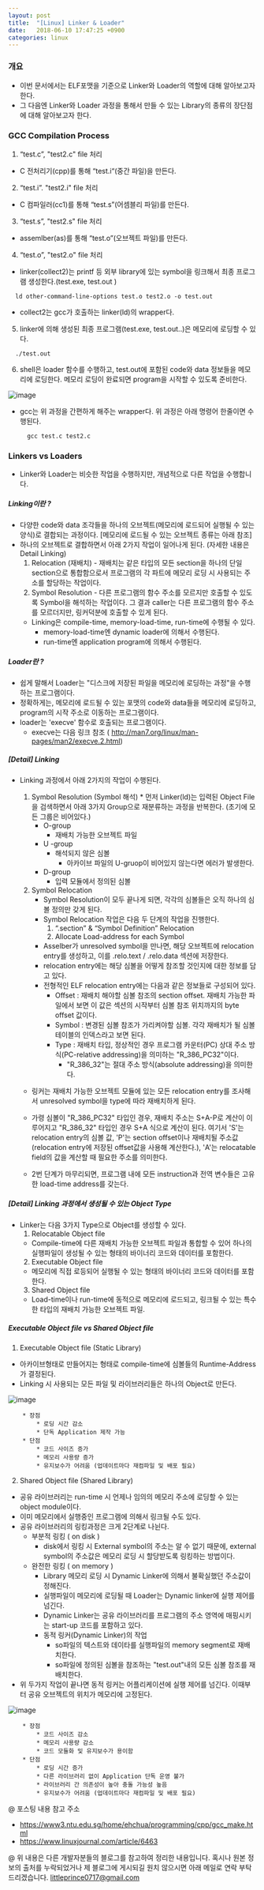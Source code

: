 ```yaml
---
layout: post
title:  "[Linux] Linker & Loader"
date:   2018-06-10 17:47:25 +0900
categories: linux
---
```


### 개요
  - 이번 문서에서는 ELF포맷을 기준으로 Linker와 Loader의 역할에 대해 알아보고자 한다.
  - 그 다음엔 Linker와 Loader 과정을 통해서 만들 수 있는 Library의 종류의 장단점에 대해 알아보고자 한다.



### GCC Compilation Process

1. “test.c”, "test2.c" file  처리
  - C 전처리기(cpp)를 통해 “test.i“(중간 파일)을 만든다.
2. “test.i”. "test2.i" file 처리
  - C 컴파일러(cc1)를 통해 “test.s”(어셈블리 파일)를 만든다.
3. “test.s”, "test2.s" file 처리 
  - assemlber(as)를 통해 “test.o”(오브젝트 파일)를 만든다. 
4. “test.o”, "test2.o" file 처리
  - linker(collect2)는 printf 등 외부 library에 있는 symbol을 링크해서 최종 프로그램 생성한다.(test.exe, test.out )
  ````
  	ld other-command-line-options test.o test2.o -o test.out
  ````
  * collect2는 gcc가 호출하는 linker(ld)의 wrapper다. 
5. linker에 의해 생성된 최종 프로그램(test.exe, test.out..)은 메모리에 로딩할 수 있다. 
  ````
  	./test.out
  ````
6. shell은 loader 함수를 수행하고, test.out에 포함된 code와 data 정보들을 메모리에 로딩한다.
    메모리 로딩이 완료되면 program을 시작할 수 있도록 준비한다.

![image](https://user-images.githubusercontent.com/12456375/41199973-026fd576-6cd7-11e8-9c1c-30e20038e0c8.png)

  * gcc는 위 과정을 간편하게 해주는 wrapper다. 
    위 과정은 아래 명령어 한줄이면 수행된다.
    ````
      gcc test.c test2.c
    ````


### Linkers vs Loaders

  - Linker와 Loader는 비슷한 작업을 수행하지만, 개념적으로 다른 작업을 수행합니다.




##### Linking이란 ? 

- 다양한 code와 data 조각들을 하나의 오브젝트(메모리에 로드되어 실행될 수 있는 양식)로 결합되는 과정이다. [메모리에 로드될 수 있는 오브젝트 종류는 아래 참조]
- 하나의 오브젝트로 결합하면서 아래 2가지 작업이 일어나게 된다. (자세한 내용은 Detail Linking)
    1. Relocation (재배치) 
      - 재배치는 같은 타입의 모든 section을 하나의 단일 section으로 통합함으로서 프로그램의 각 파트에 메모리 로딩 시 사용되는 주소를 할당하는 작업이다.
    2. Symbol Resolution
      - 다른 프로그램의 함수 주소를 모르지만 호출할 수 있도록 Symbol을 해석하는 작업이다. 그 결과 caller는 다른 프로그램의 함수 주소를 모르더지만, 링커덕분에 호출할 수 있게 된다. 
  - Linking은 compile-time, memory-load-time, run-time에 수행될 수 있다. 
    - memory-load-time엔 dynamic loader에 의해서 수행된다.
    - run-time엔 application program에 의해서 수행된다.



##### Loader란 ? 

  - 쉽게 말해서 Loader는 "디스크에 저장된 파일을 메모리에 로딩하는 과정"을 수행하는 프로그램이다.
  - 정확하게는, 메모리에 로드될 수 있는 포맷의 code와 data들을 메모리에 로딩하고, program의 시작 주소로 이동하는 프로그램이다. 
  - loader는 'execve' 함수로 호출되는 프로그램이다. 
    - execve는 다음 링크 참조 ( http://man7.org/linux/man-pages/man2/execve.2.html)




##### [Detail] Linking

- Linking 과정에서 아래 2가지의 작업이 수행된다.
    1. Symbol Resolution (Symbol 해석)
      * 먼저 Linker(ld)는 입력된 Object File을 검색하면서 아래 3가지 Group으로 재분류하는 과정을 반복한다. (초기에 모든 그룹은 비어있다.) 
          * O-group
              * 재배치 가능한 오브젝트 파일
        * U -group
          - 해석되지 않은 심볼
             - 아카이브 파일의 U-gruop이 비어있지 않는다면 에러가 발생한다. 
        * D-group
          - 입력 모듈에서 정의된 심볼
    2. Symbol Relocation
        - Symbol Resolution이 모두 끝나게 되면, 각각의 심볼들은 오직 하나의 심볼 정의만 갖게 된다.
        - Symbol Relocation 작업은 다음 두 단계의 작업을 진행한다.
            1. “.section” & “Symbol Definition” Relocation
            2. Allocate Load-address for each Symbol
        - Asselber가 unresolved symbol을 만나면, 해당 오브젝트에 relocation entry를 생성하고, 이를 .relo.text / .relo.data 섹션에 저장한다.
        - relocation entry에는 해당 심볼을 어떻게 참조할 것인지에 대한 정보를 담고 있다. 
        - 전형적인 ELF relocation entry에는 다음과 같은 정보들로 구성되어 있다. 
            - Offset : 재배치 해야할 심볼 참조의 section offset. 재배치 가능한 파일에서 보면 이 값은 섹션의 시작부터 심볼 참조 위치까지의 byte offset 값이다.
            - Symbol : 변경된 심볼 참조가 가리켜야할 심볼. 각각 재배치가 될 심볼 테이블의 인덱스라고 보면 된다.
            - Type : 재배치 타입, 정상적인 경우 프로그램 카운터(PC) 상대 주소 방식(PC-relative addressing)을 의미하는 "R_386_PC32"이다.
                - "R_386_32"는 절대 주소 방식(absolute addressing)을 의미한다.

    - 링커는 재배치 가능한 오브젝트 모듈에 있는 모든 relocation entry를 조사해서 unresolved symbol을 type에 따라 재배치하게 된다.
    - 가령 심볼이 "R_386_PC32" 타입인 경우, 재배치 주소는 S+A-P로 계산이 이루어지고 "R_386_32" 타입인 경우 S+A 식으로 계산이 된다. 여기서 'S'는 relocation entry의 심볼 값, 'P'는 section offset이나 재배치될 주소값(relocation entry에 저장된 offset값을 사용해 계산한다.), 'A'는 relocatable field의 값을 계산할 때 필요한 주소를 의미한다.

    - 2번 단계가 마무리되면, 프로그램 내에 모든 instruction과 전역 변수들은 고유한 load-time address를 갖는다. 




##### [Detail] Linking 과정에서 생성될 수 있는 Object Type
- Linker는 다음 3가지 Type으로 Object를 생성할 수 있다. 
  1. Relocatable Object file 
    - Compile-time에 다른 재배치 가능한 오브젝트 파일과 통합할 수 있어 하나의 실행파일이 생성될 수 있는 형태의 바이너리 코드와 데이터를 포함한다. 
  2. Executable Object file 
    - 메모리에 직접 로등되어 실행될 수 있는 형태의 바이너리 코드와 데이터를 포함한다.
  3. Shared Object file 
    - Load-time이나 run-time에 동적으로 메모리에 로드되고, 링크될 수 있는 특수한 타입의 재배치 가능한 오브젝트 파일. 


##### Executable Object file  vs Shared Object file 
1. Executable Object file (Static Library)
  - 아카이브형태로 만들어지는 형태로 compile-time에 심볼들의 Runtime-Address가 결정된다.
  - Linking 시 사용되는 모든 파일 및 라이브러리들은 하나의 Object로 만든다.

![image](https://user-images.githubusercontent.com/12456375/41200512-b9885a9a-6ce0-11e8-9605-1928cf6d33d3.png)
````
	* 장점
		* 로딩 시간 감소
		* 단독 Application 제작 가능
	* 단점
		* 코드 사이즈 증가
		* 메모리 사용량 증가
		* 유지보수가 어려움 (업데이트마다 재컴파일 및 배포 필요)
````



2. Shared Object file (Shared Library)
  - 공유 라이브러리는 run-time 시 언제나 임의의 메모리 주소에 로딩할 수 있는 object module이다.
  - 이미 메모리에서 실행중인 프로그램에 의해서 링크될 수도 있다. 
  - 공유 라이브러리의 링킹과정은 크게 2단계로 나뉜다.
    * 부분적 링킹 ( on disk )
      - disk에서 링킹 시 External symbol의 주소는 알 수 없기 때문에, external symbol의 주소값은 메모리 로딩 시 할당받도록 링킹하는 방법이다.
    * 완전한 링킹 ( on memory )
      - Library 메모리 로딩 시 Dynamic Linker에 의해서 불확실했던 주소값이 정해진다.
      - 실행파일이 메모리에 로딩될 때 Loader는 Dynamic linker에 실행 제어를 넘긴다. 
      - Dynamic Linker는 공유 라이브러리를 프로그램의 주소 영역에 매핑시키는 start-up 코드를 포함하고 있다. 
      - 동적 링커(Dynamic Linker)의 작업
         - so파일의 텍스트와 데이타를 실행파일의 memory segment로 재배치한다.
         - so파일에 정의된 심볼을 참조하는 "test.out"내의 모든 심볼 참조를 재배치한다.
  - 위 두가지 작업이 끝나면 동적 링커는 어플리케이션에 실행 제어를 넘긴다.
    이때부터 공유 오브젝트의 위치가 메모리에 고정된다. 

![image](https://user-images.githubusercontent.com/12456375/41200613-f22f6dfa-6ce2-11e8-8ac4-88c73a5ef8d3.png)



````
	* 장점
		* 코드 사이즈 감소
		* 메모리 사용량 감소
		* 코드 모듈화 및 유지보수가 용이함
	* 단점
		* 로딩 시간 증가
		* 다른 라이브러리 없이 Application 단독 운영 불가
		* 라이브러리 간 의존성이 높아 충돌 가능성 높음
		* 유지보수가 어려움 (업데이트마다 재컴파일 및 배포 필요)
````




  @ 포스팅 내용 참고 주소
  - https://www3.ntu.edu.sg/home/ehchua/programming/cpp/gcc_make.html
  - https://www.linuxjournal.com/article/6463


  @ 위 내용은 다른 개발자분들의 블로그를 참고하여 정리한 내용입니다. 
  혹시나 원본 정보의 출처를 누락되었거나 제 블로그에 게시되길 원치 않으시면 아래 메일로 연락 부탁드리겠습니다.
  littleprince0717@gmail.com 